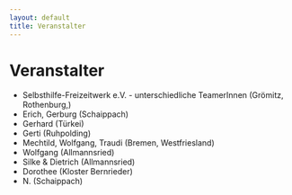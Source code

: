 ```yaml
---
layout: default
title: Veranstalter
---
```

# Veranstalter

- Selbsthilfe-Freizeitwerk e.V. - unterschiedliche TeamerInnen (Grömitz,
  Rothenburg,)
- Erich, Gerburg (Schaippach)
- Gerhard (Türkei)
- Gerti (Ruhpolding)
- Mechtild, Wolfgang, Traudi (Bremen, Westfriesland)
- Wolfgang (Allmannsried)
- Silke & Dietrich (Allmannsried)
- Dorothee (Kloster Bernrieder)
- N. (Schaippach)
